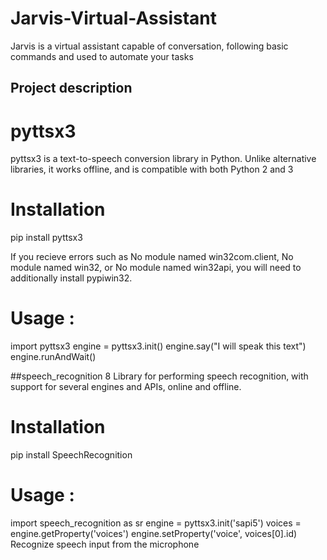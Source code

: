 # Jarvis-Virtual-Assistant
Jarvis is a  virtual assistant capable of conversation, following basic commands and used to automate your tasks 

## Project description

# pyttsx3 

pyttsx3 is a text-to-speech conversion library in Python. Unlike alternative libraries, it works offline, and is compatible with both Python 2 and 3

# Installation
pip install pyttsx3

If you recieve errors such as No module named win32com.client, No module named win32, or No module named win32api, you will need to additionally install pypiwin32.

# Usage :
  import pyttsx3
  engine = pyttsx3.init()
  engine.say("I will speak this text")
  engine.runAndWait()
  
  
 ##speech_recognition
  8 Library for performing speech recognition, with support for several engines and APIs, online and offline.
  
 # Installation
  pip install SpeechRecognition
  
 # Usage :
  import speech_recognition as sr
  engine = pyttsx3.init('sapi5')
  voices = engine.getProperty('voices')
  engine.setProperty('voice', voices[0].id)
  Recognize speech input from the microphone




